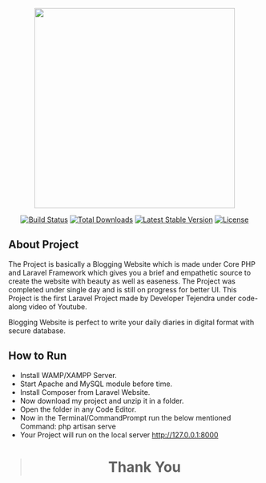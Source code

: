 <p align="center"><a href="https://laravel.com" target="_blank"><img src="https://raw.githubusercontent.com/laravel/art/master/logo-lockup/5%20SVG/2%20CMYK/1%20Full%20Color/laravel-logolockup-cmyk-red.svg" width="400"></a></p>

<p align="center">
<a href="https://travis-ci.org/laravel/framework"><img src="https://travis-ci.org/laravel/framework.svg" alt="Build Status"></a>
<a href="https://packagist.org/packages/laravel/framework"><img src="https://img.shields.io/packagist/dt/laravel/framework" alt="Total Downloads"></a>
<a href="https://packagist.org/packages/laravel/framework"><img src="https://img.shields.io/packagist/v/laravel/framework" alt="Latest Stable Version"></a>
<a href="https://packagist.org/packages/laravel/framework"><img src="https://img.shields.io/packagist/l/laravel/framework" alt="License"></a>
</p>

## About Project

The Project is basically a Blogging Website which is made under Core PHP and Laravel Framework which gives you a brief and empathetic source to create the website with beauty as well as easeness. The Project was completed under single day and is still on progress for better UI. This Project is the first Laravel Project made by Developer Tejendra under code-along video of Youtube.

Blogging Website is perfect to write your daily diaries in digital format with secure database.

## How to Run

- Install WAMP/XAMPP Server.
- Start Apache and MySQL module before time.
- Install Composer from Laravel Website.
- Now download my project and unzip it in a folder.
- Open the folder in any Code Editor.
- Now in the Terminal/CommandPrompt run the below mentioned Command:
  php artisan serve
- Your Project will run on the local server http://127.0.0.1:8000

><h1 align="center"> Thank You </h1>

